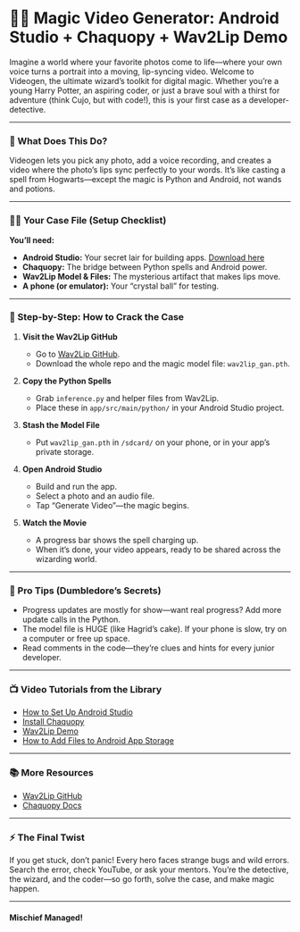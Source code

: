 # 🧙‍♂️ Magic Video Generator: Android Studio + Chaquopy + Wav2Lip Demo

Imagine a world where your favorite photos come to life—where your own voice turns a portrait into a moving, lip-syncing video. Welcome to Videogen, the ultimate wizard’s toolkit for digital magic. Whether you’re a young Harry Potter, an aspiring coder, or just a brave soul with a thirst for adventure (think Cujo, but with code!), this is your first case as a developer-detective.

---

### 🎩 What Does This Do?
Videogen lets you pick any photo, add a voice recording, and creates a video where the photo’s lips sync perfectly to your words. It’s like casting a spell from Hogwarts—except the magic is Python and Android, not wands and potions.

---

### 🕵️‍♂️ Your Case File (Setup Checklist)
**You’ll need:**
- **Android Studio:** Your secret lair for building apps. [Download here](https://developer.android.com/studio)
- **Chaquopy:** The bridge between Python spells and Android power.
- **Wav2Lip Model & Files:** The mysterious artifact that makes lips move.
- **A phone (or emulator):** Your “crystal ball” for testing.

---

### 🚨 Step-by-Step: How to Crack the Case

1. **Visit the Wav2Lip GitHub**
   - Go to [Wav2Lip GitHub](https://github.com/Rudrabha/Wav2Lip).
   - Download the whole repo and the magic model file: `wav2lip_gan.pth`.

2. **Copy the Python Spells**
   - Grab `inference.py` and helper files from Wav2Lip.
   - Place these in `app/src/main/python/` in your Android Studio project.

3. **Stash the Model File**
   - Put `wav2lip_gan.pth` in `/sdcard/` on your phone, or in your app’s private storage.

4. **Open Android Studio**
   - Build and run the app.
   - Select a photo and an audio file.
   - Tap “Generate Video”—the magic begins.

5. **Watch the Movie**
   - A progress bar shows the spell charging up.
   - When it’s done, your video appears, ready to be shared across the wizarding world.

---

### 🧙 Pro Tips (Dumbledore’s Secrets)
- Progress updates are mostly for show—want real progress? Add more update calls in the Python.
- The model file is HUGE (like Hagrid’s cake). If your phone is slow, try on a computer or free up space.
- Read comments in the code—they’re clues and hints for every junior developer.

---

### 📺 Video Tutorials from the Library
- [How to Set Up Android Studio](https://youtu.be/zaB6KqkRhRQ)
- [Install Chaquopy](https://youtu.be/TuGq4JfI6iQ)
- [Wav2Lip Demo](https://youtu.be/u5hTqB6w4gk)
- [How to Add Files to Android App Storage](https://youtu.be/7Y3F7lq4wYw)

---

### 📚 More Resources
- [Wav2Lip GitHub](https://github.com/Rudrabha/Wav2Lip)
- [Chaquopy Docs](https://chaquo.com/chaquopy/)

---

### ⚡️ The Final Twist
If you get stuck, don’t panic! Every hero faces strange bugs and wild errors. Search the error, check YouTube, or ask your mentors. You’re the detective, the wizard, and the coder—so go forth, solve the case, and make magic happen.

---

#### Mischief Managed!